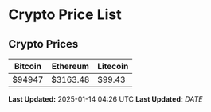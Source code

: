 # Crypto Price List

## Crypto Prices
| Bitcoin | Ethereum | Litecoin |
| ------- | -------- | -------- |
| $94947 | $3163.48 | $99.43 |
**Last Updated:** 2025-01-14 04:26 UTC
**Last Updated:** $DATE$
